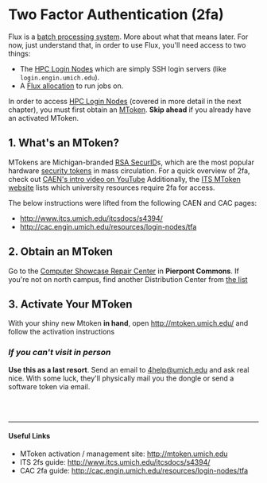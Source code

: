 Two Factor Authentication (2fa)
===============================

Flux is a [batch processing system](http://en.wikipedia.org/wiki/Batch_processing).
More about what that means later. For now, just understand that, in order to use
Flux, you'll need access to two things:
- The [HPC Login Nodes](http://cac.engin.umich.edu/resources/login-nodes)
  which are simply SSH login servers (like `login.engin.umich.edu`).
- A [Flux allocation](http://arc.research.umich.edu/flux-and-other-hpc-resources/flux/managing-a-flux-project/)
  to run jobs on.

In order to access [HPC Login Nodes](http://cac.engin.umich.edu/resources/login-nodes)
(covered in more detail in the next chapter), you must first obtain an
[MToken](http://www.mais.umich.edu/mtoken/about2fa.html). __Skip ahead__ if you
already have an activated MToken.

## 1. What's an MToken?
MTokens are Michigan-branded [RSA SecurID](http://en.wikipedia.org/wiki/SecurID)s,
which are the most popular hardware [security tokens](http://en.wikipedia.org/wiki/Security_token)
in mass circulation. For a quick overview of 2fa, check out
[CAEN's intro video on YouTube](https://www.youtube.com/watch?v=rNBN0m42syI)
Additionally, the [ITS MToken website](http://www.mais.umich.edu/mtoken/about2fa.html)
lists which university resources require 2fa for access.

The below instructions were lifted from the following CAEN and CAC pages:
- <http://www.itcs.umich.edu/itcsdocs/s4394/>
- <http://cac.engin.umich.edu/resources/login-nodes/tfa>

## 2. Obtain an MToken
Go to the [Computer Showcase Repair Center](http://computershowcase.umich.edu/locations/north-campus.php)
in __Pierpont Commons__. If you're not on north campus, find another Distribution Center from
[the list](http://www.mais.umich.edu/mtoken/mtoken_distribution.html)

## 3. Activate Your MToken
With your shiny new Mtoken __in hand__, open <http://mtoken.umich.edu/> and
follow the activation instructions

### *If you can't visit in person*
__Use this as a last resort__. Send an email to <4help@umich.edu> and ask real
nice. With some luck, they'll physically mail you the dongle or send a software
token via email.

<br><br><hr/>
#### Useful Links
- MToken activation / management site: <http://mtoken.umich.edu>
- ITS 2fs guide: <http://www.itcs.umich.edu/itcsdocs/s4394/>
- CAC 2fa guide: <http://cac.engin.umich.edu/resources/login-nodes/tfa>
